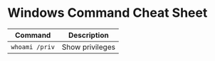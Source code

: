 # Windows Command Cheat Sheet

| Command | Description |
|---------|-------------|
| `whoami /priv` | Show privileges |

